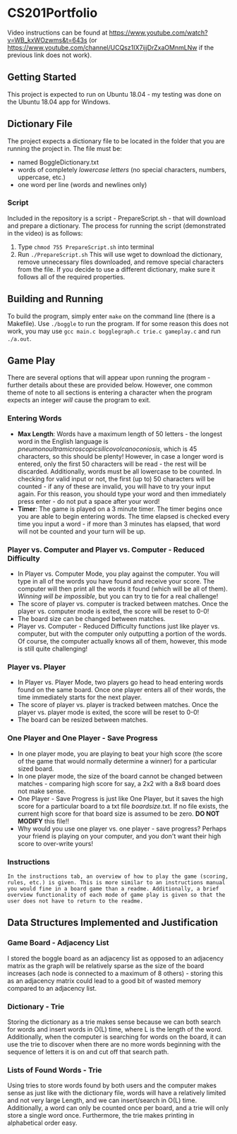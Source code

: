 # CS201Portfolio

Video instructions can be found at https://www.youtube.com/watch?v=WB_kxWOzwms&t=643s (or  https://www.youtube.com/channel/UCQsz1IX7ijjDrZxaOMnmLNw if the previous link does not work).

## Getting Started
This project is expected to run on Ubuntu 18.04 - my testing was done on the Ubuntu 18.04 app for Windows.

## Dictionary File
The project expects a dictionary file to be located in the folder that you are running the project in.
The file must be:
  - named BoggleDictionary.txt
  - words of completely *lowercase letters* (no special characters, numbers, uppercase, etc.)
  - one word per line (words and newlines only)

### Script
Included in the repository is a script - PrepareScript.sh - that will download and prepare a dictionary.
The process for running the script (demonstrated in the video) is as follows:
  1. Type `chmod 755 PrepareScript.sh` into terminal
  2. Run `./PrepareScript.sh`
This will use wget to download the dictionary, remove unnecessary files downloaded, and remove special characters from the file.
If you decide to use a different dictionary, make sure it follows all of the required properties.

## Building and Running

To build the program, simply enter `make` on the command line (there is a Makefile). Use `./boggle` to run the program.
If for some reason this does not work, you may use `gcc main.c bogglegraph.c trie.c gameplay.c` and run `./a.out`.

## Game Play

There are several options that will appear upon running the program - further details about these are provided below.
However, one common theme of note to all sections is entering a character when the program expects an integer
*will* cause the program to exit.

### Entering Words
  - **Max Length**: Words have a maximum length of 50 letters - the longest word in the English language is *pneumonoultramicroscopicsilicovolcanoconiosis*,
    which is 45 characters, so this should be plenty! However, in case a longer word is entered, only the first 50 characters will be read - the rest will be
    discarded. Additionally, words must be all lowercase to be counted. In checking for valid input or not, the first (up to) 50 characters will be counted - if
    any of these are invalid, you will have to try your input again. For this reason, you should type your word and then immediately press enter - do not put a space
    after your word!
  - **Timer**: The game is played on a 3 minute timer. The timer begins once you are able to begin entering words. The time elapsed is checked every time you
    input a word - if more than 3 minutes has elapsed, that word will not be counted and your turn will be up.

### Player vs. Computer and Player vs. Computer - Reduced Difficulty
  - In Player vs. Computer Mode, you play against the computer. You will type in all of the words you have found and receive your score.
    The computer will then print all the words it found (which will be all of them). *Winning will be impossible*, but you can try to tie for a real challenge!
  - The score of player vs. computer is tracked between matches. Once the player vs. computer mode is exited, the score will be reset to 0-0!
  - The board size can be changed between matches.
  - Player vs. Computer - Reduced Difficulty functions just like player vs. computer, but with the computer only outputting a portion of the words. Of course,
    the computer actually knows all of them, however, this mode is still quite challenging!

### Player vs. Player
  - In Player vs. Player Mode, two players go head to head entering words found on the same board. Once one player enters all of their words, the time immediately
    starts for the next player.
  - The score of player vs. player is tracked between matches. Once the player vs. player mode is exited, the score will be reset to 0-0!
  - The board can be resized between matches.

### One Player and One Player - Save Progress
  - In one player mode, you are playing to beat your high score (the score of the game that would normally determine a winner) for a particular sized board.
  - In one player mode, the size of the board cannot be changed between matches - comparing high score for say, a 2x2 with a 8x8 board does not make sense.
  - One Player - Save Progress is just like One Player, but it saves the high score for a particular board to a txt file *boardsize*.txt. If no file exists,
    the current high score for that board size is assumed to be zero. **DO NOT MODIFY** this file!!
  - Why would you use one player vs. one player - save progress? Perhaps your friend is playing on your computer, and you don't want their high score to over-write
    yours!

### Instructions
    In the instructions tab, an overview of how to play the game (scoring, rules, etc.) is given. This is more similar to an instructions manual you would fine in a board game than a readme. Additionally, a brief overview functionality of each mode of game play is given so that the user does not have to return to the readme.

## Data Structures Implemented and Justification

### Game Board - Adjacency List
I stored the boggle board as an adjacency list as opposed to an adjacency matrix as the graph will be relatively sparse as the size of the board increases (ach node is connected to a maximum of 8 others) - storing this as an adjacency matrix could lead to a good bit of wasted memory compared to an adjacency list.

### Dictionary - Trie
Storing the dictionary as a trie makes sense because we can both search for words and insert words in O(L) time, where L is the length of the word. Additionally, when the computer is searching for words on the board, it can use the trie to discover when there are no more words beginning with the sequence of letters it is on and cut off that search path.

### Lists of Found Words - Trie
Using tries to store words found by both users and the computer makes sense as just like with the dictionary file, words will have a relatively limited and not very large Length, and we can insert/search in O(L) time.
Additionally, a word can only be counted once per board, and a trie will only store a single word once. Furthermore, the trie makes printing in alphabetical order easy.
